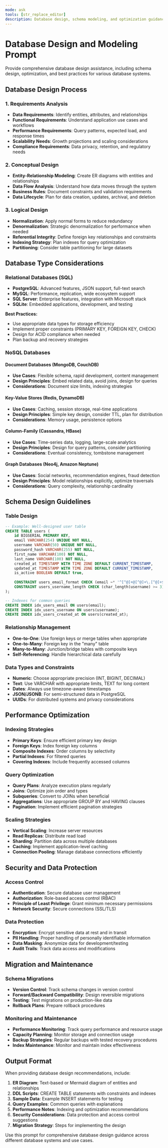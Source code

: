 ```yaml
---
mode: ask
tools: [str_replace_editor]
description: Database design, schema modeling, and optimization guidance for relational and NoSQL databases.
---
```


# Database Design and Modeling Prompt

Provide comprehensive database design assistance, including schema design, optimization, and best practices for various database systems.

## Database Design Process

### 1. Requirements Analysis
- **Data Requirements**: Identify entities, attributes, and relationships
- **Functional Requirements**: Understand application use cases and workflows
- **Performance Requirements**: Query patterns, expected load, and response times
- **Scalability Needs**: Growth projections and scaling considerations
- **Compliance Requirements**: Data privacy, retention, and regulatory needs

### 2. Conceptual Design
- **Entity-Relationship Modeling**: Create ER diagrams with entities and relationships
- **Data Flow Analysis**: Understand how data moves through the system
- **Business Rules**: Document constraints and validation requirements
- **Data Lifecycle**: Plan for data creation, updates, archival, and deletion

### 3. Logical Design
- **Normalization**: Apply normal forms to reduce redundancy
- **Denormalization**: Strategic denormalization for performance when needed
- **Referential Integrity**: Define foreign key relationships and constraints
- **Indexing Strategy**: Plan indexes for query optimization
- **Partitioning**: Consider table partitioning for large datasets

## Database Type Considerations

### Relational Databases (SQL)
- **PostgreSQL**: Advanced features, JSON support, full-text search
- **MySQL**: Performance, replication, wide ecosystem support
- **SQL Server**: Enterprise features, integration with Microsoft stack
- **SQLite**: Embedded applications, development, and testing

**Best Practices:**
- Use appropriate data types for storage efficiency
- Implement proper constraints (PRIMARY KEY, FOREIGN KEY, CHECK)
- Design for ACID compliance when needed
- Plan backup and recovery strategies

### NoSQL Databases

#### Document Databases (MongoDB, CouchDB)
- **Use Cases**: Flexible schema, rapid development, content management
- **Design Principles**: Embed related data, avoid joins, design for queries
- **Considerations**: Document size limits, indexing strategies

#### Key-Value Stores (Redis, DynamoDB)
- **Use Cases**: Caching, session storage, real-time applications
- **Design Principles**: Simple key design, consider TTL, plan for distribution
- **Considerations**: Memory usage, persistence options

#### Column-Family (Cassandra, HBase)
- **Use Cases**: Time-series data, logging, large-scale analytics
- **Design Principles**: Design for query patterns, consider partitioning
- **Considerations**: Eventual consistency, tombstone management

#### Graph Databases (Neo4j, Amazon Neptune)
- **Use Cases**: Social networks, recommendation engines, fraud detection
- **Design Principles**: Model relationships explicitly, optimize traversals
- **Considerations**: Query complexity, relationship cardinality

## Schema Design Guidelines

### Table Design
```sql
-- Example: Well-designed user table
CREATE TABLE users (
    id BIGSERIAL PRIMARY KEY,
    email VARCHAR(254) UNIQUE NOT NULL,
    username VARCHAR(50) UNIQUE NOT NULL,
    password_hash VARCHAR(255) NOT NULL,
    first_name VARCHAR(100) NOT NULL,
    last_name VARCHAR(100) NOT NULL,
    created_at TIMESTAMP WITH TIME ZONE DEFAULT CURRENT_TIMESTAMP,
    updated_at TIMESTAMP WITH TIME ZONE DEFAULT CURRENT_TIMESTAMP,
    is_active BOOLEAN DEFAULT true,
    
    CONSTRAINT users_email_format CHECK (email ~* '^[^@]+@[^@]+\.[^@]+$'),
    CONSTRAINT users_username_length CHECK (char_length(username) >= 3)
);

-- Indexes for common queries
CREATE INDEX idx_users_email ON users(email);
CREATE INDEX idx_users_username ON users(username);
CREATE INDEX idx_users_created_at ON users(created_at);
```

### Relationship Management
- **One-to-One**: Use foreign keys or merge tables when appropriate
- **One-to-Many**: Foreign key in the "many" table
- **Many-to-Many**: Junction/bridge tables with composite keys
- **Self-Referencing**: Handle hierarchical data carefully

### Data Types and Constraints
- **Numeric**: Choose appropriate precision (INT, BIGINT, DECIMAL)
- **Text**: Use VARCHAR with appropriate limits, TEXT for long content
- **Dates**: Always use timezone-aware timestamps
- **JSON/JSONB**: For semi-structured data in PostgreSQL
- **UUIDs**: For distributed systems and privacy considerations

## Performance Optimization

### Indexing Strategies
- **Primary Keys**: Ensure efficient primary key design
- **Foreign Keys**: Index foreign key columns
- **Composite Indexes**: Order columns by selectivity
- **Partial Indexes**: For filtered queries
- **Covering Indexes**: Include frequently accessed columns

### Query Optimization
- **Query Plans**: Analyze execution plans regularly
- **Joins**: Optimize join order and types
- **Subqueries**: Convert to JOINs when beneficial
- **Aggregations**: Use appropriate GROUP BY and HAVING clauses
- **Pagination**: Implement efficient pagination strategies

### Scaling Strategies
- **Vertical Scaling**: Increase server resources
- **Read Replicas**: Distribute read load
- **Sharding**: Partition data across multiple databases
- **Caching**: Implement application-level caching
- **Connection Pooling**: Manage database connections efficiently

## Security and Data Protection

### Access Control
- **Authentication**: Secure database user management
- **Authorization**: Role-based access control (RBAC)
- **Principle of Least Privilege**: Grant minimum necessary permissions
- **Network Security**: Secure connections (SSL/TLS)

### Data Protection
- **Encryption**: Encrypt sensitive data at rest and in transit
- **PII Handling**: Proper handling of personally identifiable information
- **Data Masking**: Anonymize data for development/testing
- **Audit Trails**: Track data access and modifications

## Migration and Maintenance

### Schema Migrations
- **Version Control**: Track schema changes in version control
- **Forward/Backward Compatibility**: Design reversible migrations
- **Testing**: Test migrations on production-like data
- **Rollback Plans**: Prepare rollback procedures

### Monitoring and Maintenance
- **Performance Monitoring**: Track query performance and resource usage
- **Capacity Planning**: Monitor storage and connection usage
- **Backup Strategies**: Regular backups with tested recovery procedures
- **Index Maintenance**: Monitor and maintain index effectiveness

## Output Format

When providing database design recommendations, include:

1. **ER Diagram**: Text-based or Mermaid diagram of entities and relationships
2. **DDL Scripts**: CREATE TABLE statements with constraints and indexes
3. **Sample Data**: Example INSERT statements for testing
4. **Query Examples**: Common queries with explanations
5. **Performance Notes**: Indexing and optimization recommendations
6. **Security Considerations**: Data protection and access control suggestions
7. **Migration Strategy**: Steps for implementing the design

Use this prompt for comprehensive database design guidance across different database systems and use cases.